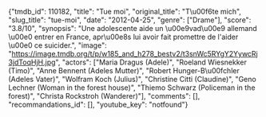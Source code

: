 {"tmdb_id": 110182, "title": "Tue moi", "original_title": "T\u00f6te mich", "slug_title": "tue-moi", "date": "2012-04-25", "genre": ["Drame"], "score": "3.8/10", "synopsis": "Une adolescente aide un \u00e9vad\u00e9 allemand \u00e0 entrer en France, apr\u00e8s lui avoir fait promettre de l'aider \u00e0 ce suicider.", "image": "https://image.tmdb.org/t/p/w185_and_h278_bestv2/t3snWc5RYgY2YywcRj3jdToqHjH.jpg", "actors": ["Maria Dragus (Adele)", "Roeland Wiesnekker (Timo)", "Anne Bennent (Adeles Mutter)", "Robert Hunger-B\u00fchler (Adeles Vater)", "Wolfram Koch (Julius)", "Christine Citti (Claudine)", "Geno Lechner (Woman in the forest house)", "Thiemo Schwarz (Policeman in the forest)", "Christa Rockstroh (Wanderer)"], "comments": [], "recommandations_id": [], "youtube_key": "notfound"}